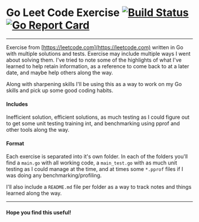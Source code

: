 # Go Leet Code Exercise [![Build Status](https://api.travis-ci.org/arian-amador/GoLeetCode.svg)](https://travis-ci.org/arian-amador/GoLeetCode) [![Go Report Card](https://goreportcard.com/badge/github.com/arian-amador/GoLeetCode)](https://goreportcard.com/report/github.com/arian-amador/GoLeetCode)

---

Exercise from [https://leetcode.com](https://leetcode.com) written in Go with multiple solutions and tests. Exercise may include multiple ways I went about solving them. I've tried to note some of the highlights of what I've learned to help retain information, as a reference to come back to at a later date, and maybe help others along the way.

Along with sharpening skills I'll be using this as a way to work on my Go skills and pick up some good coding habits.

#### Includes

Inefficient solution, efficient solutions, as much testing as I could figure out to get some unit testing training int, and benchmarking using pprof and other tools along the way.

#### Format

Each exercise is separated into it's own folder. In each of the folders you'll find a `main.go` with all working code, a `main_test.go` with as much unit testing as I could manage at the time, and at times some `*.pprof` files if I was doing any benchmarking/profiling.

I'll also include a `README.md` file per folder as a way to track notes and things learned along the way.

---

#### Hope you find this useful!
